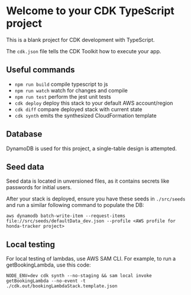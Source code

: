# Welcome to your CDK TypeScript project

This is a blank project for CDK development with TypeScript.

The `cdk.json` file tells the CDK Toolkit how to execute your app.

## Useful commands

* `npm run build`   compile typescript to js
* `npm run watch`   watch for changes and compile
* `npm run test`    perform the jest unit tests
* `cdk deploy`      deploy this stack to your default AWS account/region
* `cdk diff`        compare deployed stack with current state
* `cdk synth`       emits the synthesized CloudFormation template

## Database
DynamoDB is used for this project, a single-table design is attempted.

## Seed data
Seed data is located in unversioned files, as it contains secrets like passwords for initial users.

After your stack is deployed, ensure you have these seeds in `./src/seeds` and run a similar following command to populate the DB:
```
aws dynamodb batch-write-item --request-items file://src/seeds/defaultData_dev.json --profile <AWS profile for honda-tracker project>
```

## Local testing
For local testing of lambdas, use AWS SAM CLI. For example, to run a getBookingLambda, use this code:

```
NODE_ENV=dev cdk synth --no-staging && sam local invoke getBookingLambda --no-event -t ./cdk.out/bookingLambdaStack.template.json
```
